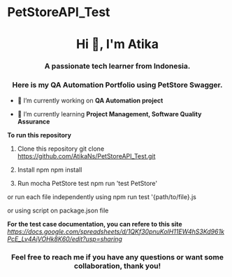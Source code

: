 # PetStoreAPI_Test
<h1 align="center">Hi 👋, I'm Atika</h1>
<h3 align="center">A passionate tech learner from Indonesia.</h3>
<h3 align="center">Here is my QA Automation Portfolio using PetStore Swagger.</h3>

- 🔭 I’m currently working on **QA Automation project**

- 🌱 I’m currently learning **Project Management, Software Quality Assurance**

**To run this repository**
1. Clone this repository
git clone https://github.com/AtikaNs/PetStoreAPI_Test.git

2. Install npm
npm install

3. Run mocha PetStore test
npm run 'test PetStore'

or run each file independently using
npm run test '{path/to/file}.js

or using script on package.json file

**For the test case documentation, you can refere to this site**
*https://docs.google.com/spreadsheets/d/1QKf30pnuKolH11EW4hS3Kd961kPcE_Lv4AjVOHk8K60/edit?usp=sharing*

<h3 align="center">Feel free to reach me if you have any questions or want some collaboration, thank you!</h3>
